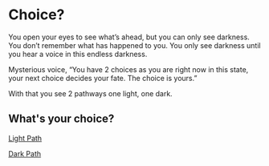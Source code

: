 # Choice?
You open your eyes to see what’s ahead, but you can only see darkness. You don’t remember what has happened to you. You only see darkness until you hear a voice in this endless darkness.    
  
Mysterious voice, “You have 2 choices as you are right now in this state, your next choice decides your fate. The choice is yours.”
  
With that you see 2 pathways one light, one dark.
  
What's your choice?
---  
  
  
  
  
  

[Light Path](light/hero.md)  

[Dark Path](dark/demon-king.md)  